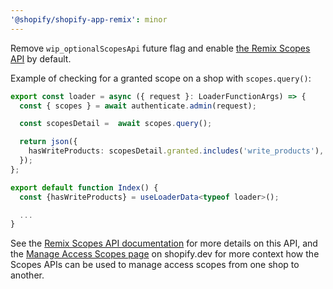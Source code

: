 ```yaml
---
'@shopify/shopify-app-remix': minor
---
```


Remove `wip_optionalScopesApi` future flag and enable [the Remix Scopes API](https://shopify.dev/docs/api/shopify-app-remix/v3/apis/scopes) by default.

Example of checking for a granted scope on a shop with `scopes.query()`:

```ts
export const loader = async ({ request }: LoaderFunctionArgs) => {
  const { scopes } = await authenticate.admin(request);

  const scopesDetail =  await scopes.query();

  return json({
    hasWriteProducts: scopesDetail.granted.includes('write_products'),
  });
};

export default function Index() {
  const {hasWriteProducts} = useLoaderData<typeof loader>();

  ...
}
```

See the [Remix Scopes API documentation](https://shopify.dev/docs/api/shopify-app-remix/v3/apis/scopes) for more details on this API, and the [Manage Access Scopes page](https://shopify.dev/docs/apps/build/authentication-authorization/app-installation/manage-access-scopes) on shopify.dev for more context how the Scopes APIs can be used to manage access scopes from one shop to another.
